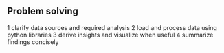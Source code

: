 ## Problem solving
1 clarify data sources and required analysis
2 load and process data using python libraries
3 derive insights and visualize when useful
4 summarize findings concisely
